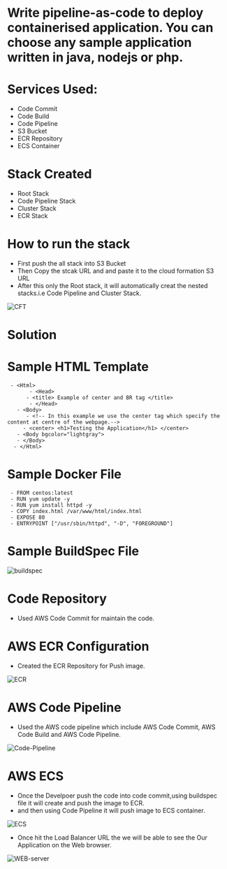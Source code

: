 # Write pipeline-as-code to deploy containerised application. You can choose any sample application written in java, nodejs or php.

# Services Used:
 - Code Commit
 - Code Build
 - Code Pipeline
 - S3 Bucket 
 - ECR Repository
 - ECS Container

# Stack Created
 - Root Stack 
 - Code Pipeline Stack
 - Cluster Stack
 - ECR Stack

# How to run the stack
  - First push the all stack into S3 Bucket
  - Then Copy the stcak URL and and paste it to the cloud formation S3 URL
  - After this only the Root stack, it will automatically creat the nested stacks.i.e Code Pipeline and Cluster Stack.

  ![CFT](https://user-images.githubusercontent.com/92773680/137863487-f015b55a-b2da-43f6-8292-cb956521eee3.png)


# Solution

# Sample HTML Template
     - <Html>  
           - <Head> 
	      - <title> Example of center and BR tag </title>
           - </Head>
	   - <Body> 
	      - <!-- In this example we use the center tag which specify the content at centre of the webpage.-->  
		 - <center> <h1>Testing the Application</h1> </center>
	   - <Body bgcolor="lightgray"> 
	   - </Body>
      - </Html>
	
# Sample Docker File
     - FROM centos:latest
     - RUN yum update -y
     - RUN yum install httpd -y
     - COPY index.html /var/www/html/index.html
     - EXPOSE 80
     - ENTRYPOINT ["/usr/sbin/httpd", "-D", "FOREGROUND"]
		
# Sample BuildSpec File

![buildspec](https://user-images.githubusercontent.com/92773680/137855146-6233e06d-13ef-4a5e-84c6-3a7473920829.png)


# Code Repository
  - Used AWS Code Commit for maintain the code.


# AWS ECR Configuration
 - Created the ECR Repository for Push image.
  
 ![ECR](https://user-images.githubusercontent.com/92773680/137857361-436877c8-6ad6-4943-93d8-46f37f5fc3f6.png)

# AWS Code Pipeline
 - Used the AWS code pipeline which include AWS Code Commit, AWS Code Build and  AWS Code Pipeline.
  
  ![Code-Pipeline](https://user-images.githubusercontent.com/92773680/137857841-7160aa81-c4d7-4cb1-9946-facb26129921.png)

# AWS ECS  
 - Once the Develpoer push the code into code commit,using buildspec file it will create and push the image to ECR.
 -  and then using Code Pipeline it will push image to ECS container.
   
  ![ECS](https://user-images.githubusercontent.com/92773680/137858154-dca345b5-a2cc-400c-bc6e-4bcacfb7a843.png)

 - Once hit the Load Balancer URL the we will be able to see the Our Application on the Web browser.
  
  ![WEB-server](https://user-images.githubusercontent.com/92773680/137858578-2f9d1622-e179-4183-9585-1f0025c7ca50.png)
  
 
